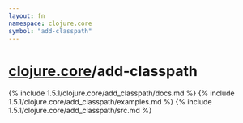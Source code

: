 ```yaml
---
layout: fn
namespace: clojure.core
symbol: "add-classpath"
---
```


# [clojure.core](../)/add-classpath

{% include 1.5.1/clojure.core/add_classpath/docs.md %}
{% include 1.5.1/clojure.core/add_classpath/examples.md %}
{% include 1.5.1/clojure.core/add_classpath/src.md %}

